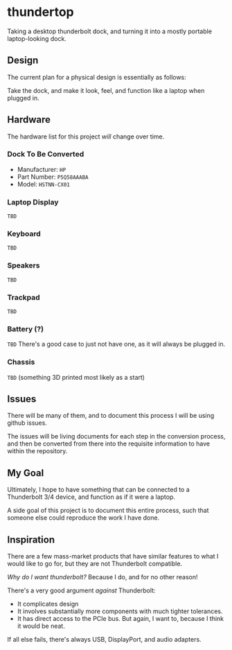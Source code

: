 # thundertop
Taking a desktop thunderbolt dock, and turning it into a mostly portable laptop-looking dock.

## Design
The current plan for a physical design is essentially as follows:

Take the dock, and make it look, feel, and function like a laptop when plugged in.

## Hardware
The hardware list for this project *will* change over time.

### Dock To Be Converted
* Manufacturer: `HP`
* Part Number: `P5Q58AAABA`
* Model: `HSTNN-CX01`

### Laptop Display
`TBD`

### Keyboard
`TBD`

### Speakers
`TBD`

### Trackpad
`TBD`

### Battery (?)
`TBD`
There's a good case to just not have one, as it will always be plugged in.

### Chassis
`TBD`
(something 3D printed most likely as a start)

## Issues
There will be many of them, and to document this process I will be using github issues.

The issues will be living documents for each step in the conversion process, and then be converted from there into the requisite information to have within the repository.

## My Goal
Ultimately, I hope to have something that can be connected to a Thunderbolt 3/4 device, and function as if it were a laptop.

A side goal of this project is to document this entire process, such that someone else could reproduce the work I have done.

## Inspiration
There are a few mass-market products that have similar features to what I would like to go for, but they are not Thunderbolt compatible.

*Why do I want thunderbolt?* Because I do, and for no other reason!

There's a very good argument *against* Thunderbolt:
* It complicates design
* It involves substantially more components with much tighter tolerances.
* It has direct access to the PCIe bus.
But again, I want to, because I think it would be neat.

If all else fails, there's always USB, DisplayPort, and audio adapters.
